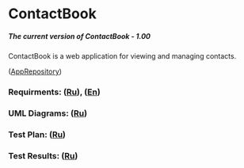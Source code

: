 # ContactBook
##### The current version of ContactBook - 1.00
ContactBook is a web application for viewing and managing contacts.

([AppRepository](https://github.com/evgenyv13/phoneBook))

### Requirments: ([Ru](https://github.com/evgenyv13/ContBook/blob/master/docs/Project%20Documentation/SRS.md)), ([En](https://github.com/evgenyv13/ContBook/blob/master/docs/Project%20Documentation/SRS(EN).md))
### UML Diagrams: ([Ru](https://github.com/evgenyv13/ContBook/blob/master/docs/Project%20Documentation/UMLDiagrams/README.md))

### Test Plan: ([Ru](https://github.com/evgenyv13/ContBook/blob/master/docs/Project%20Documentation/Tests/TestPlan.md))
### Test Results: ([Ru](https://github.com/evgenyv13/ContBook/blob/master/docs/Project%20Documentation/Tests/TestResults.md))
